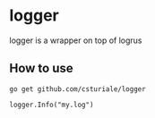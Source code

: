 # logger
logger is a wrapper on top of logrus

## How to use

`go get github.com/csturiale/logger`


```golang
logger.Info("my.log")
```


